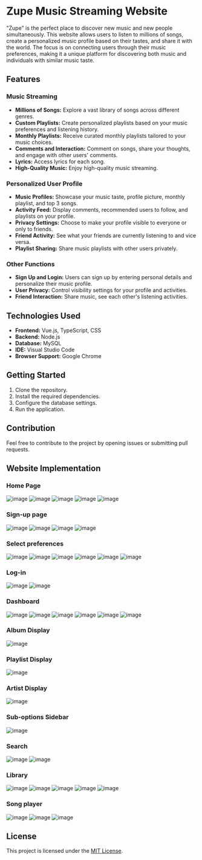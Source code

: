 # Zupe Music Streaming Website

"Zupe" is the perfect place to discover new music and new people simultaneously. This website allows users to listen to millions of songs, create a personalized music profile based on their tastes, and share it with the world. The focus is on connecting users through their music preferences, making it a unique platform for discovering both music and individuals with similar music taste.

## Features

### Music Streaming

- **Millions of Songs:** Explore a vast library of songs across different genres.
- **Custom Playlists:** Create personalized playlists based on your music preferences and listening history.
- **Monthly Playlists:** Receive curated monthly playlists tailored to your music choices.
- **Comments and Interaction:** Comment on songs, share your thoughts, and engage with other users' comments.
- **Lyrics:** Access lyrics for each song.
- **High-Quality Music:** Enjoy high-quality music streaming.

### Personalized User Profile

- **Music Profiles:** Showcase your music taste, profile picture, monthly playlist, and top 3 songs.
- **Activity Feed:** Display comments, recommended users to follow, and playlists on your profile.
- **Privacy Settings:** Choose to make your profile visible to everyone or only to friends.
- **Friend Activity:** See what your friends are currently listening to and vice versa.
- **Playlist Sharing:** Share music playlists with other users privately.

### Other Functions

- **Sign Up and Login:** Users can sign up by entering personal details and personalize their music profile.
- **User Privacy:** Control visibility settings for your profile and activities.
- **Friend Interaction:** Share music, see each other's listening activities.

## Technologies Used

- **Frontend:** Vue.js, TypeScript, CSS
- **Backend:** Node.js
- **Database:** MySQL
- **IDE:** Visual Studio Code
- **Browser Support:** Google Chrome

## Getting Started

1. Clone the repository.
2. Install the required dependencies.
3. Configure the database settings.
4. Run the application.

## Contribution

Feel free to contribute to the project by opening issues or submitting pull requests.

## Website Implementation

### Home Page
![image](https://github.com/Monish24/Zupe/assets/54630644/fb3bc5dc-7c7c-4605-a261-14dc91a472bc)
![image](https://github.com/Monish24/Zupe/assets/54630644/cf9c1dd8-4afc-43bb-ac91-6f61bb1bb4aa)
![image](https://github.com/Monish24/Zupe/assets/54630644/9ca543d6-9474-4733-910f-6b694fd60de9)
![image](https://github.com/Monish24/Zupe/assets/54630644/d7366317-4e81-44d9-bce1-aea0ce1a6283)
![image](https://github.com/Monish24/Zupe/assets/54630644/1fda7cba-4b5c-4154-857e-f4179aa38fa5)

### Sign-up page
![image](https://github.com/Monish24/Zupe/assets/54630644/8b05ce3e-a19d-4ae8-8c5a-afcb4baf4823)
![image](https://github.com/Monish24/Zupe/assets/54630644/ab1cebe7-0a4e-4568-8ef3-d772f0d4c019)
![image](https://github.com/Monish24/Zupe/assets/54630644/24c6337a-ffbc-4b8a-a934-fc7b1c85bdf9)
![image](https://github.com/Monish24/Zupe/assets/54630644/508be58b-8a6b-4915-927f-bf9f81667bd4)

### Select preferences
![image](https://github.com/Monish24/Zupe/assets/54630644/2f170e9f-7cec-4b55-aa9f-714ad70df739)
![image](https://github.com/Monish24/Zupe/assets/54630644/14fc8df0-96a4-416e-9fe6-ff6bf210bc30)
![image](https://github.com/Monish24/Zupe/assets/54630644/bdc8e580-d315-4e6d-969e-7f5065bd8fd9)
![image](https://github.com/Monish24/Zupe/assets/54630644/6170ee20-1011-496f-b911-dd36ec19f1ad)
![image](https://github.com/Monish24/Zupe/assets/54630644/5e5ee3d0-f5df-4d75-9f83-9f04cfcece67)
![image](https://github.com/Monish24/Zupe/assets/54630644/90538ea0-9826-4edb-ab6b-14cc0033e571)

### Log-in
![image](https://github.com/Monish24/Zupe/assets/54630644/ac00f0e8-3881-4d2f-aabf-5c5dd84382df)
![image](https://github.com/Monish24/Zupe/assets/54630644/7b500385-cd5a-453f-a6e1-7413c2c1824a)

### Dashboard
![image](https://github.com/Monish24/Zupe/assets/54630644/434df827-2fcc-4509-9a02-02eede7ddfd4)
![image](https://github.com/Monish24/Zupe/assets/54630644/3a33d70a-c069-47ee-912d-19a13a2ed916)
![image](https://github.com/Monish24/Zupe/assets/54630644/febab905-1b64-491c-8a9c-60d8fbb677a2)
![image](https://github.com/Monish24/Zupe/assets/54630644/a4acb82c-5329-41ea-8760-0ec6529fbfd9)
![image](https://github.com/Monish24/Zupe/assets/54630644/cdd0e651-eccb-4493-8ef8-a339d24c0049)
![image](https://github.com/Monish24/Zupe/assets/54630644/7652864b-5a58-44e9-9803-ef6267e7af8d)

### Album Display
![image](https://github.com/Monish24/Zupe/assets/54630644/b8b6e199-e5b8-4941-889b-a488fa74f7f2)

### Playlist Display
![image](https://github.com/Monish24/Zupe/assets/54630644/d4aeba5c-cbe4-4fc9-b986-ab5e2540756f)

### Artist Display
![image](https://github.com/Monish24/Zupe/assets/54630644/dc3df853-4319-49bd-ba16-2d1cbefb66ad)

### Sub-options Sidebar
![image](https://github.com/Monish24/Zupe/assets/54630644/f548ece4-f753-424e-bace-dd7ad7febf86)

### Search
![image](https://github.com/Monish24/Zupe/assets/54630644/7863fb60-b839-4593-b871-218792d284f2)
![image](https://github.com/Monish24/Zupe/assets/54630644/fcf5fc75-9a9c-4778-b5de-c0b37d7506b6)

### Library
![image](https://github.com/Monish24/Zupe/assets/54630644/3877ac9f-de9e-464e-a293-3e69b2a4fdc7)
![image](https://github.com/Monish24/Zupe/assets/54630644/2666ad73-4532-44e3-8879-988f66256f57)
![image](https://github.com/Monish24/Zupe/assets/54630644/f501bb1d-5029-45a2-a380-127d16a20ce0)
![image](https://github.com/Monish24/Zupe/assets/54630644/9e5e8e90-cb90-4596-8dcf-0fa4c53d1965)
![image](https://github.com/Monish24/Zupe/assets/54630644/d71bf54f-b5fc-4001-892c-09bca039c163)

### Song player
![image](https://github.com/Monish24/Zupe/assets/54630644/766f0f4f-3540-4037-8cad-e86b801c11c8)
![image](https://github.com/Monish24/Zupe/assets/54630644/9e27525d-ed73-44de-b0e6-8f8347d87408)
![image](https://github.com/Monish24/Zupe/assets/54630644/1db4273f-907d-4a19-8eef-3c170f0e7455)

###
## License

This project is licensed under the [MIT License](LICENSE).
